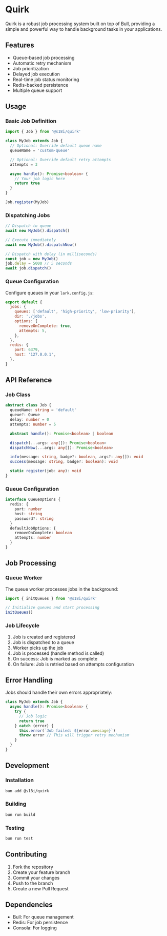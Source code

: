 # Quirk

Quirk is a robust job processing system built on top of Bull, providing a simple and powerful way to handle background tasks in your applications.

## Features

- Queue-based job processing
- Automatic retry mechanism
- Job prioritization
- Delayed job execution
- Real-time job status monitoring
- Redis-backed persistence
- Multiple queue support

## Usage

### Basic Job Definition

```typescript
import { Job } from '@s18i/quirk'

class MyJob extends Job {
  // Optional: Override default queue name
  queueName = 'custom-queue'

  // Optional: Override default retry attempts
  attempts = 3

  async handle(): Promise<boolean> {
    // Your job logic here
    return true
  }
}

Job.register(MyJob)
```

### Dispatching Jobs

```typescript
// Dispatch to queue
await new MyJob().dispatch()

// Execute immediately
await new MyJob().dispatchNow()

// Dispatch with delay (in milliseconds)
const job = new MyJob()
job.delay = 5000 // 5 seconds
await job.dispatch()
```

### Queue Configuration

Configure queues in your `lark.config.js`:

```javascript
export default {
  jobs: {
    queues: ['default', 'high-priority', 'low-priority'],
    dir: './jobs',
    options: {
      removeOnComplete: true,
      attempts: 5,
    },
  },
  redis: {
    port: 6379,
    host: '127.0.0.1',
  },
}
```

## API Reference

### Job Class

```typescript
abstract class Job {
  queueName: string = 'default'
  queue?: Queue
  delay: number = 0
  attempts: number = 5

  abstract handle(): Promise<boolean> | boolean

  dispatch(...args: any[]): Promise<boolean>
  dispatchNow(...args: any[]): Promise<boolean>

  info(message: string, badge?: boolean, args?: any[]): void
  success(message: string, badge?: boolean): void

  static register(job: any): void
}
```

### Queue Configuration

```typescript
interface QueueOptions {
  redis: {
    port: number
    host: string
    password?: string
  }
  defaultJobOptions: {
    removeOnComplete: boolean
    attempts: number
  }
}
```

## Job Processing

### Queue Worker

The queue worker processes jobs in the background:

```typescript
import { initQueues } from '@s18i/quirk'

// Initialize queues and start processing
initQueues()
```

### Job Lifecycle

1. Job is created and registered
2. Job is dispatched to a queue
3. Worker picks up the job
4. Job is processed (handle method is called)
5. On success: Job is marked as complete
6. On failure: Job is retried based on attempts configuration

## Error Handling

Jobs should handle their own errors appropriately:

```typescript
class MyJob extends Job {
  async handle(): Promise<boolean> {
    try {
      // Job logic
      return true
    } catch (error) {
      this.error(`Job failed: ${error.message}`)
      throw error // This will trigger retry mechanism
    }
  }
}
```

## Development

### Installation

```bash
bun add @s18i/quirk
```

### Building

```bash
bun run build
```

### Testing

```bash
bun run test
```

## Contributing

1. Fork the repository
2. Create your feature branch
3. Commit your changes
4. Push to the branch
5. Create a new Pull Request

## Dependencies

- Bull: For queue management
- Redis: For job persistence
- Consola: For logging
